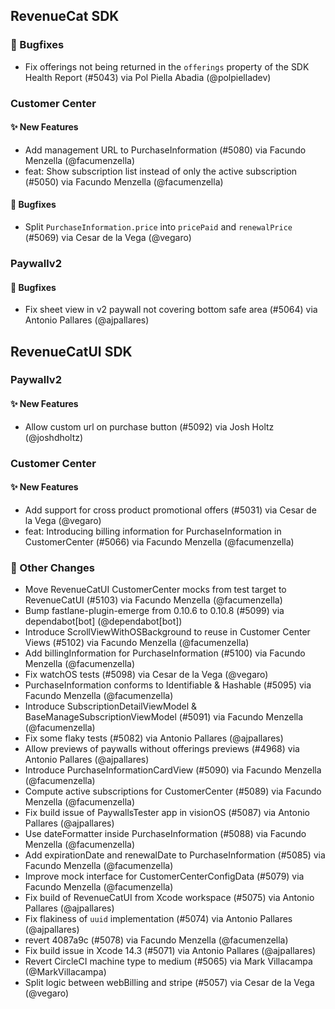 ## RevenueCat SDK
### 🐞 Bugfixes
* Fix offerings not being returned in the `offerings` property of the SDK Health Report (#5043) via Pol Piella Abadia (@polpielladev)
### Customer Center
#### ✨ New Features
* Add management URL to PurchaseInformation (#5080) via Facundo Menzella (@facumenzella)
* feat: Show subscription list instead of only the active subscription (#5050) via Facundo Menzella (@facumenzella)
#### 🐞 Bugfixes
* Split `PurchaseInformation.price` into `pricePaid` and `renewalPrice` (#5069) via Cesar de la Vega (@vegaro)
### Paywallv2
#### 🐞 Bugfixes
* Fix sheet view in v2 paywall not covering bottom safe area (#5064) via Antonio Pallares (@ajpallares)

## RevenueCatUI SDK
### Paywallv2
#### ✨ New Features
* Allow custom url on purchase button (#5092) via Josh Holtz (@joshdholtz)
### Customer Center
#### ✨ New Features
* Add support for cross product promotional offers (#5031) via Cesar de la Vega (@vegaro)
* feat: Introducing billing information for PurchaseInformation in CustomerCenter (#5066) via Facundo Menzella (@facumenzella)

### 🔄 Other Changes
* Move RevenueCatUI CustomerCenter mocks from test target to RevenueCatUI (#5103) via Facundo Menzella (@facumenzella)
* Bump fastlane-plugin-emerge from 0.10.6 to 0.10.8 (#5099) via dependabot[bot] (@dependabot[bot])
* Introduce ScrollViewWithOSBackground to reuse in Customer Center Views (#5102) via Facundo Menzella (@facumenzella)
* Add billingInformation for PurchaseInformation (#5100) via Facundo Menzella (@facumenzella)
* Fix watchOS tests (#5098) via Cesar de la Vega (@vegaro)
* PurchaseInformation conforms to Identifiable & Hashable (#5095) via Facundo Menzella (@facumenzella)
* Introduce SubscriptionDetailViewModel & BaseManageSubscriptionViewModel (#5091) via Facundo Menzella (@facumenzella)
* Fix some flaky tests (#5082) via Antonio Pallares (@ajpallares)
* Allow previews of paywalls without offerings previews (#4968) via Antonio Pallares (@ajpallares)
* Introduce PurchaseInformationCardView (#5090) via Facundo Menzella (@facumenzella)
* Compute active subscriptions for CustomerCenter (#5089) via Facundo Menzella (@facumenzella)
* Fix build issue of PaywallsTester app in visionOS (#5087) via Antonio Pallares (@ajpallares)
* Use dateFormatter inside PurchaseInformation (#5088) via Facundo Menzella (@facumenzella)
* Add expirationDate and renewalDate to PurchaseInformation (#5085) via Facundo Menzella (@facumenzella)
* Improve mock interface for CustomerCenterConfigData (#5079) via Facundo Menzella (@facumenzella)
* Fix build of RevenueCatUI from Xcode workspace (#5075) via Antonio Pallares (@ajpallares)
* Fix flakiness of `uuid` implementation (#5074) via Antonio Pallares (@ajpallares)
* revert 4087a9c (#5078) via Facundo Menzella (@facumenzella)
* Fix build issue in Xcode 14.3 (#5071) via Antonio Pallares (@ajpallares)
* Revert CircleCI machine type to medium (#5065) via Mark Villacampa (@MarkVillacampa)
* Split logic between webBilling and stripe (#5057) via Cesar de la Vega (@vegaro)
